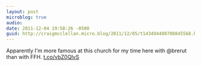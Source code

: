 ```yaml
---
layout: post
microblog: true
audio: 
date: 2011-12-04 19:58:26 -0500
guid: http://craigmcclellan.micro.blog/2011/12/05/t143494400708845568.html
---
```

Apparently I'm more famous at this church for my time here with @brerut than with FFH. [t.co/vbZ0QlvS](http://t.co/vbZ0QlvS)
